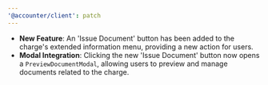 ```yaml
---
'@accounter/client': patch
---
```


- **New Feature**: An 'Issue Document' button has been added to the charge's extended information
  menu, providing a new action for users.
- **Modal Integration**: Clicking the new 'Issue Document' button now opens a
  `PreviewDocumentModal`, allowing users to preview and manage documents related to the charge.
